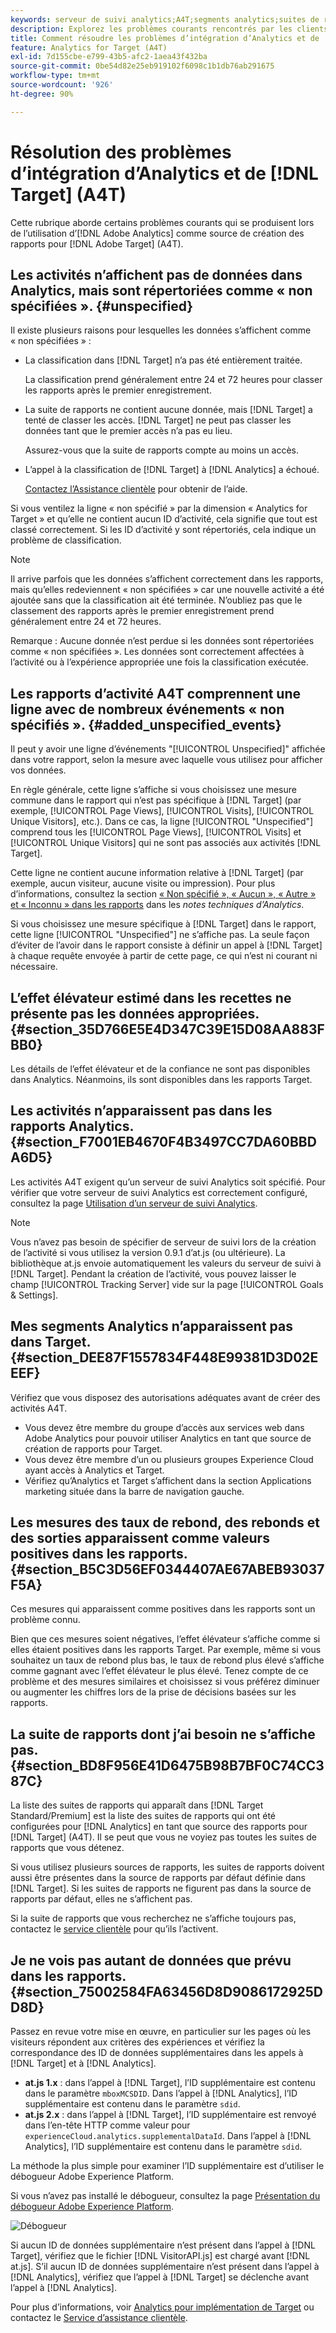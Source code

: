 ```yaml
---
keywords: serveur de suivi analytics;A4T;segments analytics;suites de rapports;données incorrectes;orphelin;sdid;VisitorAPI.js;mboxMCSDID;fantôme;non spécifié
description: Explorez les problèmes courants rencontrés par les clients lors de l’utilisation d’Analytics for  [!DNL Target]  (A4T).
title: Comment résoudre les problèmes d’intégration d’Analytics et de  [!DNL Target]  (A4T) ?
feature: Analytics for Target (A4T)
exl-id: 7d155cbe-e799-43b5-afc2-1aea43f432ba
source-git-commit: 0be54d82e25eb919102f6098c1b1db76ab291675
workflow-type: tm+mt
source-wordcount: '926'
ht-degree: 90%

---
```


# Résolution des problèmes d’intégration d’Analytics et de [!DNL Target] (A4T)

Cette rubrique aborde certains problèmes courants qui se produisent lors de l’utilisation d’[!DNL Adobe Analytics] comme source de création des rapports pour [!DNL Adobe Target] (A4T).

## Les activités n’affichent pas de données dans Analytics, mais sont répertoriées comme « non spécifiées ». {#unspecified}

Il existe plusieurs raisons pour lesquelles les données s’affichent comme « non spécifiées » :

* La classification dans [!DNL Target] n’a pas été entièrement traitée.

  La classification prend généralement entre 24 et 72 heures pour classer les rapports après le premier enregistrement.

* La suite de rapports ne contient aucune donnée, mais [!DNL Target] a tenté de classer les accès. [!DNL Target] ne peut pas classer les données tant que le premier accès n’a pas eu lieu.

  Assurez-vous que la suite de rapports compte au moins un accès.

* L’appel à la classification de [!DNL Target] à [!DNL Analytics] a échoué.

  [Contactez l’Assistance clientèle](/help/main/cmp-resources-and-contact-information.md#reference_ACA3391A00EF467B87930A450050077C) pour obtenir de l’aide.

Si vous ventilez la ligne « non spécifié » par la dimension « Analytics for Target » et qu’elle ne contient aucun ID d’activité, cela signifie que tout est classé correctement. Si les ID d’activité y sont répertoriés, cela indique un problème de classification.

>[!NOTE]
>
>Il arrive parfois que les données s’affichent correctement dans les rapports, mais qu’elles redeviennent « non spécifiées » car une nouvelle activité a été ajoutée sans que la classification ait été terminée. N’oubliez pas que le classement des rapports après le premier enregistrement prend généralement entre 24 et 72 heures.
>
>Remarque : Aucune donnée n’est perdue si les données sont répertoriées comme « non spécifiées ». Les données sont correctement affectées à l’activité ou à l’expérience appropriée une fois la classification exécutée.

## Les rapports d’activité A4T comprennent une ligne avec de nombreux événements « non spécifiés ». {#added_unspecified_events}

Il peut y avoir une ligne d’événements &quot;[!UICONTROL Unspecified]&quot; affichée dans votre rapport, selon la mesure avec laquelle vous utilisez pour afficher vos données.

En règle générale, cette ligne s’affiche si vous choisissez une mesure commune dans le rapport qui n’est pas spécifique à [!DNL Target] (par exemple, [!UICONTROL Page Views], [!UICONTROL Visits], [!UICONTROL Unique Visitors], etc.). Dans ce cas, la ligne [!UICONTROL "Unspecified"] comprend tous les [!UICONTROL Page Views], [!UICONTROL Visits] et [!UICONTROL Unique Visitors] qui ne sont pas associés aux activités [!DNL Target].

Cette ligne ne contient aucune information relative à [!DNL Target] (par exemple, aucun visiteur, aucune visite ou impression). Pour plus d’informations, consultez la section [« Non spécifié », « Aucun », « Autre » et « Inconnu » dans les rapports](https://experienceleague.adobe.com/docs/analytics/technotes/unspecified.html?lang=fr) dans les *notes techniques d’Analytics*.

Si vous choisissez une mesure spécifique à [!DNL Target] dans le rapport, cette ligne [!UICONTROL "Unspecified"] ne s’affiche pas. La seule façon d’éviter de l’avoir dans le rapport consiste à définir un appel à [!DNL Target] à chaque requête envoyée à partir de cette page, ce qui n’est ni courant ni nécessaire.

## L’effet élévateur estimé dans les recettes ne présente pas les données appropriées. {#section_35D766E5E4D347C39E15D08AA883FBB0}

Les détails de l’effet élévateur et de la confiance ne sont pas disponibles dans Analytics. Néanmoins, ils sont disponibles dans les rapports Target.

## Les activités n’apparaissent pas dans les rapports Analytics. {#section_F7001EB4670F4B3497CC7DA60BBDA6D5}

Les activités A4T exigent qu’un serveur de suivi Analytics soit spécifié. Pour vérifier que votre serveur de suivi Analytics est correctement configuré, consultez la page [Utilisation d’un serveur de suivi Analytics](/help/main/c-integrating-target-with-mac/a4t/analytics-tracking-server.md#task_72077BA7E93C4A65A715A18F32228823).

>[!NOTE]
>
>Vous n’avez pas besoin de spécifier de serveur de suivi lors de la création de l’activité si vous utilisez la version 0.9.1 d’at.js (ou ultérieure). La bibliothèque at.js envoie automatiquement les valeurs du serveur de suivi à [!DNL Target]. Pendant la création de l’activité, vous pouvez laisser le champ [!UICONTROL Tracking Server] vide sur la page [!UICONTROL Goals & Settings].

## Mes segments Analytics n’apparaissent pas dans Target. {#section_DEE87F1557834F448E99381D3D02EEEF}

Vérifiez que vous disposez des autorisations adéquates avant de créer des activités A4T.

* Vous devez être membre du groupe d’accès aux services web dans Adobe Analytics pour pouvoir utiliser Analytics en tant que source de création de rapports pour Target.
* Vous devez être membre d’un ou plusieurs groupes Experience Cloud ayant accès à Analytics et Target.
* Vérifiez qu’Analytics et Target s’affichent dans la section Applications marketing située dans la barre de navigation gauche.

## Les mesures des taux de rebond, des rebonds et des sorties apparaissent comme valeurs positives dans les rapports. {#section_B5C3D56EF0344407AE67ABEB93037F5A}

Ces mesures qui apparaissent comme positives dans les rapports sont un problème connu.

Bien que ces mesures soient négatives, l’effet élévateur s’affiche comme si elles étaient positives dans les rapports Target. Par exemple, même si vous souhaitez un taux de rebond plus bas, le taux de rebond plus élevé s’affiche comme gagnant avec l’effet élévateur le plus élevé. Tenez compte de ce problème et des mesures similaires et choisissez si vous préférez diminuer ou augmenter les chiffres lors de la prise de décisions basées sur les rapports.

## La suite de rapports dont j’ai besoin ne s’affiche pas. {#section_BD8F956E41D6475B98B7BF0C74CC387C}

La liste des suites de rapports qui apparaît dans [!DNL Target Standard/Premium] est la liste des suites de rapports qui ont été configurées pour [!DNL Analytics] en tant que source des rapports pour [!DNL Target] (A4T). Il se peut que vous ne voyiez pas toutes les suites de rapports que vous détenez.

Si vous utilisez plusieurs sources de rapports, les suites de rapports doivent aussi être présentes dans la source de rapports par défaut définie dans [!DNL Target]. Si les suites de rapports ne figurent pas dans la source de rapports par défaut, elles ne s’affichent pas.

Si la suite de rapports que vous recherchez ne s’affiche toujours pas, contactez le [service clientèle](/help/main/cmp-resources-and-contact-information.md#reference_ACA3391A00EF467B87930A450050077C) pour qu’ils l’activent.

## Je ne vois pas autant de données que prévu dans les rapports. {#section_75002584FA63456D8D9086172925DD8D}

Passez en revue votre mise en œuvre, en particulier sur les pages où les visiteurs répondent aux critères des expériences et vérifiez la correspondance des ID de données supplémentaires dans les appels à [!DNL Target] et à [!DNL Analytics]. 

* **at.js 1.x** : dans l’appel à [!DNL Target], l’ID supplémentaire est contenu dans le paramètre `mboxMCSDID`. Dans l’appel à [!DNL Analytics], l’ID supplémentaire est contenu dans le paramètre `sdid`.
* **at.js 2.x** : dans l’appel à [!DNL Target], l’ID supplémentaire est renvoyé dans l’en-tête HTTP comme valeur pour `experienceCloud.analytics.supplementalDataId`. Dans l’appel à [!DNL Analytics], l’ID supplémentaire est contenu dans le paramètre `sdid`.

La méthode la plus simple pour examiner l’ID supplémentaire est d’utiliser le débogueur Adobe Experience Platform.

Si vous n’avez pas installé le débogueur, consultez la page [Présentation du débogueur Adobe Experience Platform](https://experienceleague.adobe.com/docs/platform-learn/tutorials/data-ingestion/web-sdk/introduction-to-the-experience-platform-debugger.html?lang=fr).

![Débogueur](/help/main/c-integrating-target-with-mac/a4t/assets/debugger.png)

Si aucun ID de données supplémentaire n’est présent dans l’appel à [!DNL Target], vérifiez que le fichier [!DNL VisitorAPI.js] est chargé avant [!DNL at.js]. S’il aucun ID de données supplémentaire n’est présent dans l’appel à [!DNL Analytics], vérifiez que l’appel à [!DNL Target] se déclenche avant l’appel à [!DNL Analytics].

Pour plus d’informations, voir [Analytics pour implémentation de Target](/help/main/c-integrating-target-with-mac/a4t/a4timplementation.md#concept_CE78750AC2A4487D8ACD9369B3EAC85A) ou contactez le [Service d’assistance clientèle](/help/main/cmp-resources-and-contact-information.md#reference_ACA3391A00EF467B87930A450050077C).
